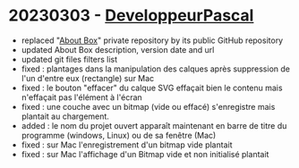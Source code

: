 # 20230303 - [DeveloppeurPascal](https://github.com/DeveloppeurPascal)

* replaced "[About Box](https://github.com/DeveloppeurPascal/AboutDialog-Delphi-Component)" private repository by its public GitHub repository
* updated About Box description, version date and url
* updated git files filters list
* fixed : plantages dans la manipulation des calques après suppression de l'un d'entre eux (rectangle) sur Mac
* fixed : le bouton "effacer" du calque SVG effaçait bien le contenu mais n'effaçait pas l'élément à l'écran
* fixed : une couche avec un bitmap (vide ou effacé) s'enregistre mais plantait au chargement.
* added : le nom du projet ouvert apparaît maintenant en barre de titre du programme (windows, Linux) ou de sa fenêtre (Mac)
* fixed : sur Mac l'enregistrement d'un bitmap vide plantait
* fixed : sur Mac l'affichage d'un Bitmap vide et non initialisé plantait
